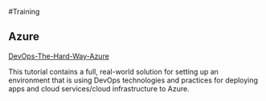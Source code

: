 #Training

## Azure

[DevOps-The-Hard-Way-Azure](https://github.com/thomast1906/DevOps-The-Hard-Way-Azure)

This tutorial contains a full, real-world solution for setting up an environment that is using DevOps technologies and practices for deploying apps and cloud services/cloud infrastructure to Azure.

